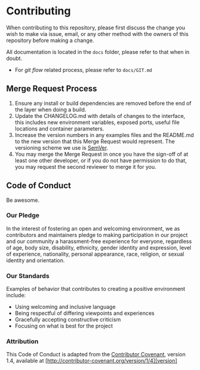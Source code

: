 # Contributing

When contributing to this repository, please first discuss the change you wish
to make via issue, email, or any other method with the owners of this repository
before making a change.

All documentation is located in the `docs` folder, please refer to that when in
doubt.

- For _git flow_ related process, please refer to `docs/GIT.md`

## Merge Request Process

1. Ensure any install or build dependencies are removed before the end of the
   layer when doing a build.
2. Update the CHANGELOG.md with details of changes to the interface, this
   includes new environment variables, exposed ports, useful file locations and
   container parameters.
3. Increase the version numbers in any examples files and the README.md to the
   new version that this Merge Request would represent. The versioning scheme we
   use is [SemVer](http://semver.org/).
4. You may merge the Merge Request in once you have the sign-off of at least one
   other developer, or if you do not have permission to do that, you may request
   the second reviewer to merge it for you.

## Code of Conduct

Be awesome.

### Our Pledge

In the interest of fostering an open and welcoming environment, we as
contributors and maintainers pledge to making participation in our project and
our community a harassment-free experience for everyone, regardless of age, body
size, disability, ethnicity, gender identity and expression, level of
experience, nationality, personal appearance, race, religion, or sexual identity
and orientation.

### Our Standards

Examples of behavior that contributes to creating a positive environment
include:

- Using welcoming and inclusive language
- Being respectful of differing viewpoints and experiences
- Gracefully accepting constructive criticism
- Focusing on what is best for the project

### Attribution

This Code of Conduct is adapted from the [Contributor Covenant][homepage],
version 1.4, available at [http://contributor-covenant.org/version/1/4][version]

[homepage]: http://contributor-covenant.org
[version]: http://contributor-covenant.org/version/1/4/
